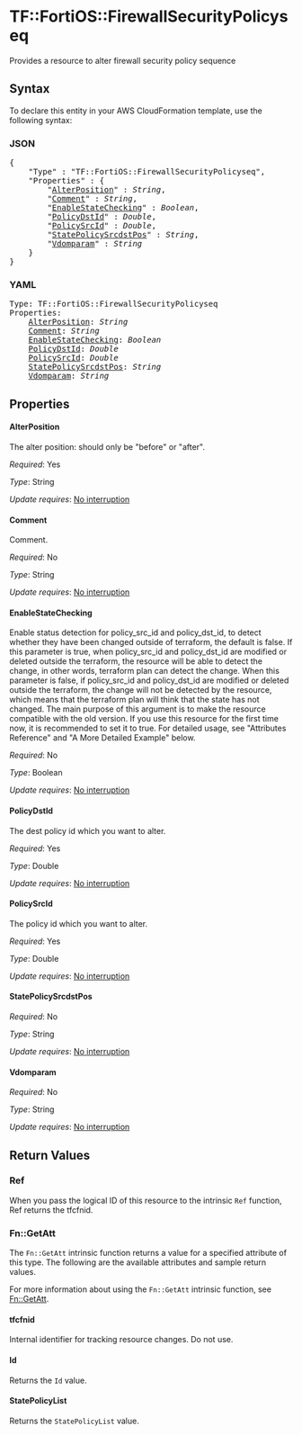 # TF::FortiOS::FirewallSecurityPolicyseq

Provides a resource to alter firewall security policy sequence

## Syntax

To declare this entity in your AWS CloudFormation template, use the following syntax:

### JSON

<pre>
{
    "Type" : "TF::FortiOS::FirewallSecurityPolicyseq",
    "Properties" : {
        "<a href="#alterposition" title="AlterPosition">AlterPosition</a>" : <i>String</i>,
        "<a href="#comment" title="Comment">Comment</a>" : <i>String</i>,
        "<a href="#enablestatechecking" title="EnableStateChecking">EnableStateChecking</a>" : <i>Boolean</i>,
        "<a href="#policydstid" title="PolicyDstId">PolicyDstId</a>" : <i>Double</i>,
        "<a href="#policysrcid" title="PolicySrcId">PolicySrcId</a>" : <i>Double</i>,
        "<a href="#statepolicysrcdstpos" title="StatePolicySrcdstPos">StatePolicySrcdstPos</a>" : <i>String</i>,
        "<a href="#vdomparam" title="Vdomparam">Vdomparam</a>" : <i>String</i>
    }
}
</pre>

### YAML

<pre>
Type: TF::FortiOS::FirewallSecurityPolicyseq
Properties:
    <a href="#alterposition" title="AlterPosition">AlterPosition</a>: <i>String</i>
    <a href="#comment" title="Comment">Comment</a>: <i>String</i>
    <a href="#enablestatechecking" title="EnableStateChecking">EnableStateChecking</a>: <i>Boolean</i>
    <a href="#policydstid" title="PolicyDstId">PolicyDstId</a>: <i>Double</i>
    <a href="#policysrcid" title="PolicySrcId">PolicySrcId</a>: <i>Double</i>
    <a href="#statepolicysrcdstpos" title="StatePolicySrcdstPos">StatePolicySrcdstPos</a>: <i>String</i>
    <a href="#vdomparam" title="Vdomparam">Vdomparam</a>: <i>String</i>
</pre>

## Properties

#### AlterPosition

The alter position: should only be "before" or "after".

_Required_: Yes

_Type_: String

_Update requires_: [No interruption](https://docs.aws.amazon.com/AWSCloudFormation/latest/UserGuide/using-cfn-updating-stacks-update-behaviors.html#update-no-interrupt)

#### Comment

Comment.

_Required_: No

_Type_: String

_Update requires_: [No interruption](https://docs.aws.amazon.com/AWSCloudFormation/latest/UserGuide/using-cfn-updating-stacks-update-behaviors.html#update-no-interrupt)

#### EnableStateChecking

Enable status detection for policy_src_id and policy_dst_id, to detect whether they have been changed outside of terraform, the default is false. If this parameter is true, when policy_src_id and policy_dst_id are modified or deleted outside the terraform, the resource will be able to detect the change, in other words, terraform plan can detect the change. When this parameter is false, if policy_src_id and policy_dst_id are modified or deleted outside the terraform, the change will not be detected by the resource, which means that the terraform plan will think that the state has not changed. The main purpose of this argument is to make the resource compatible with the old version. If you use this resource for the first time now, it is recommended to set it to true. For detailed usage, see "Attributes Reference" and "A More Detailed Example" below.

_Required_: No

_Type_: Boolean

_Update requires_: [No interruption](https://docs.aws.amazon.com/AWSCloudFormation/latest/UserGuide/using-cfn-updating-stacks-update-behaviors.html#update-no-interrupt)

#### PolicyDstId

The dest policy id which you want to alter.

_Required_: Yes

_Type_: Double

_Update requires_: [No interruption](https://docs.aws.amazon.com/AWSCloudFormation/latest/UserGuide/using-cfn-updating-stacks-update-behaviors.html#update-no-interrupt)

#### PolicySrcId

The policy id which you want to alter.

_Required_: Yes

_Type_: Double

_Update requires_: [No interruption](https://docs.aws.amazon.com/AWSCloudFormation/latest/UserGuide/using-cfn-updating-stacks-update-behaviors.html#update-no-interrupt)

#### StatePolicySrcdstPos

_Required_: No

_Type_: String

_Update requires_: [No interruption](https://docs.aws.amazon.com/AWSCloudFormation/latest/UserGuide/using-cfn-updating-stacks-update-behaviors.html#update-no-interrupt)

#### Vdomparam

_Required_: No

_Type_: String

_Update requires_: [No interruption](https://docs.aws.amazon.com/AWSCloudFormation/latest/UserGuide/using-cfn-updating-stacks-update-behaviors.html#update-no-interrupt)

## Return Values

### Ref

When you pass the logical ID of this resource to the intrinsic `Ref` function, Ref returns the tfcfnid.

### Fn::GetAtt

The `Fn::GetAtt` intrinsic function returns a value for a specified attribute of this type. The following are the available attributes and sample return values.

For more information about using the `Fn::GetAtt` intrinsic function, see [Fn::GetAtt](https://docs.aws.amazon.com/AWSCloudFormation/latest/UserGuide/intrinsic-function-reference-getatt.html).

#### tfcfnid

Internal identifier for tracking resource changes. Do not use.

#### Id

Returns the <code>Id</code> value.

#### StatePolicyList

Returns the <code>StatePolicyList</code> value.


